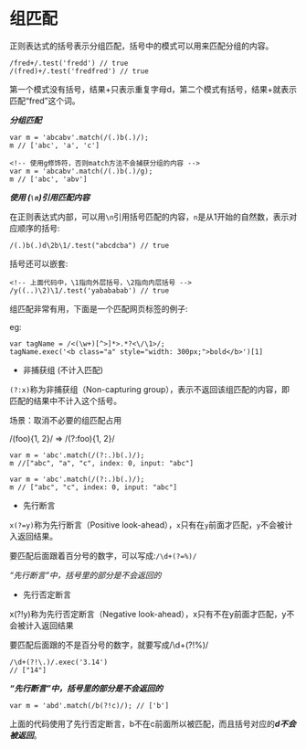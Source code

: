 

组匹配
=======

正则表达式的括号表示分组匹配，括号中的模式可以用来匹配分组的内容。

```
/fred+/.test('fredd') // true
/(fred)+/.test('fredfred') // true

```
第一个模式没有括号，结果+只表示重复字母d，第二个模式有括号，结果+就表示匹配“fred”这个词。

***分组匹配***

```
var m = 'abcabv'.match(/(.)b(.)/);
m // ['abc', 'a', 'c']

<!-- 使用g修饰符，否则match方法不会捕获分组的内容 -->
var m = 'abcabv'.match(/(.)b(.)/g);
m // ['abc', 'abv']
```

***使用 (`\n`)引用匹配内容***

在正则表达式内部，可以用`\n`引用括号匹配的内容，`n`是从1开始的自然数，表示对应顺序的括号:

```
/(.)b(.)d\2b\1/.test("abcdcba") // true
```

括号还可以嵌套:

```
<!-- 上面代码中，\1指向外层括号，\2指向内层括号 -->
/y((..)\2)\1/.test('yabababab') // true
```

组匹配非常有用，下面是一个匹配网页标签的例子:

eg: 

```
var tagName = /<(\w+)[^>]*>.*?<\/\1>/;
tagName.exec('<b class="a" style="width: 300px;">bold</b>')[1]
```

- 非捕获组 (不计入匹配)

`(?:x)`称为非捕获组（Non-capturing group），表示不返回该组匹配的内容，即匹配的结果中不计入这个括号。

场景：取消不必要的组匹配占用

/(foo){1, 2}/ => /(?:foo){1, 2}/

```
var m = 'abc'.match(/(?:.)b(.)/);
m //["abc", "a", "c", index: 0, input: "abc"]

var m = 'abc'.match(/(?:.)b(.)/);
m // ["abc", "c", index: 0, input: "abc"]
```

- 先行断言

`x(?=y)`称为先行断言（Positive look-ahead），`x`只有在`y`前面才匹配，`y`不会被计入返回结果。

要匹配后面跟着百分号的数字，可以写成:`/\d+(?=%)/`

*“先行断言”中，括号里的部分是不会返回的*

- 先行否定断言

x(?!y)称为先行否定断言（Negative look-ahead），x只有不在y前面才匹配，y不会被计入返回结果

要匹配后面跟的不是百分号的数字，就要写成/\d+(?!%)/

```
/\d+(?!\.)/.exec('3.14')
// ["14"]
```

***“先行断言”中，括号里的部分是不会返回的***
```
var m = 'abd'.match(/b(?!c)/); // ['b']
```
上面的代码使用了先行否定断言，b不在c前面所以被匹配，而且括号对应的***d不会被返回***。